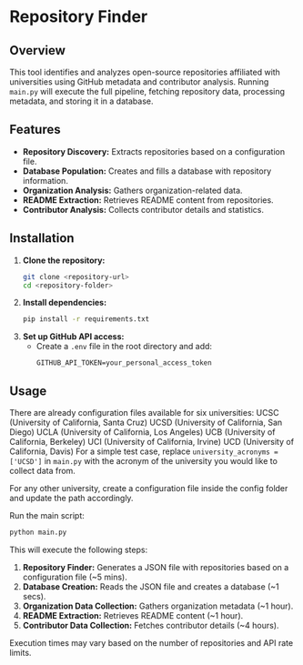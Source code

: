 # Repository Finder

## Overview
This tool identifies and analyzes open-source repositories affiliated with universities using GitHub metadata and contributor analysis. Running `main.py` will execute the full pipeline, fetching repository data, processing metadata, and storing it in a database.

## Features
- **Repository Discovery:** Extracts repositories based on a configuration file.
- **Database Population:** Creates and fills a database with repository information.
- **Organization Analysis:** Gathers organization-related data.
- **README Extraction:** Retrieves README content from repositories.
- **Contributor Analysis:** Collects contributor details and statistics.

## Installation
1. **Clone the repository:**
   ```sh
   git clone <repository-url>
   cd <repository-folder>
   ```
2. **Install dependencies:**
   ```sh
   pip install -r requirements.txt
   ```
3. **Set up GitHub API access:**
   - Create a `.env` file in the root directory and add:
     ```
     GITHUB_API_TOKEN=your_personal_access_token
     ```

## Usage
There are already configuration files available for six universities:
UCSC (University of California, Santa Cruz)
UCSD (University of California, San Diego)
UCLA (University of California, Los Angeles)
UCB (University of California, Berkeley)
UCI (University of California, Irvine)
UCD (University of California, Davis)
For a simple test case, replace `university_acronyms = ['UCSD']` in `main.py` with the acronym of the university you would like to collect data from.

For any other university, create a configuration file inside the config folder and update the path accordingly.


Run the main script:
```sh
python main.py
```
This will execute the following steps:
1. **Repository Finder:** Generates a JSON file with repositories based on a configuration file (~5 mins).
2. **Database Creation:** Reads the JSON file and creates a database (~1 secs).
3. **Organization Data Collection:** Gathers organization metadata (~1 hour).
4. **README Extraction:** Retrieves README content (~1 hour).
5. **Contributor Data Collection:** Fetches contributor details (~4 hours).

Execution times may vary based on the number of repositories and API rate limits.

